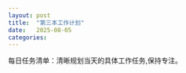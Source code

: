 ```yaml
---
layout: post
title:  "第三本工作计划"
date:   2025-08-05
categories: 
---
```



每日任务清单：清晰规划当天的具体工作任务,保持专注。
